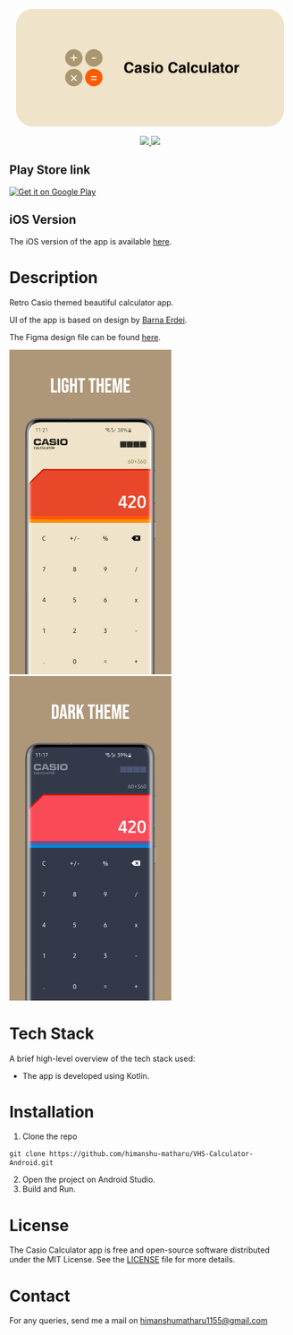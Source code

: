 <p align="center"><img src="thumbnail.png" width="480" alt="thumbnail"></p>

<div align="center">
<a href="https://github.com/himanshu-matharu/VHS-Calculator-Android/releases">
<img src='https://img.shields.io/badge/version-1.0.0-blue'>
</a>
<a href="https://github.com/himanshu-matharu/VHS-Calculator-Android/blob/master/LICENSE">
<img src="https://img.shields.io/badge/License-MIT-yellow.svg"/>
</a>
</div>

## Play Store link
<a href='https://play.google.com/store/apps/details?id=com.himanshumatharu.casiocalculator&pcampaignid=pcampaignidMKT-Other-global-all-co-prtnr-py-PartBadge-Mar2515-1'><img alt='Get it on Google Play' src='https://play.google.com/intl/en_us/badges/static/images/badges/en_badge_web_generic.png' height="auto" width="200px"/></a>

## iOS Version
The iOS version of the app is available <a href="https://github.com/himanshu-matharu/VHS-Calculator">here</a>.

# Description
Retro Casio themed beautiful calculator app.

UI of the app is based on design by <a href="https://dribbble.com/shots/11021787-VHS-Calculator?utm_source=Clipboard_Shot&utm_campaign=erdeibarna&utm_content=VHS%20Calculator&utm_medium=Social_Share&utm_source=Clipboard_Shot&utm_campaign=erdeibarna&utm_content=VHS%20Calculator&utm_medium=Social_Share">Barna Erdei</a>.

The Figma design file can be found <a href="https://www.figma.com/file/dd6yiDU6QwOXTafNlYSDBB/VHS-Calculator-iOS-App?node-id=0%3A1">here</a>.

<div>
<img src="image1.jpeg" height="auto" width="290" alt="light_preview"/>
<img src="image2.jpeg" height="auto" width="290" alt="dark_preview"/>
</div>

# Tech Stack
A brief high-level overview of the tech stack used:
- The app is developed using Kotlin.

# Installation

1. Clone the repo
```git
git clone https://github.com/himanshu-matharu/VHS-Calculator-Android.git
```
2. Open the project on Android Studio.
3. Build and Run.

# License
The Casio Calculator app is free and open-source software distributed under the MIT License. See the <a href="https://github.com/himanshu-matharu/VHS-Calculator-Android/blob/master/LICENSE">LICENSE</a> file for more details.

# Contact
For any queries, send me a mail on himanshumatharu1155@gmail.com
